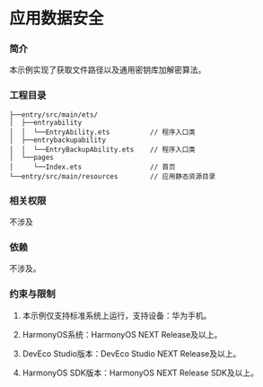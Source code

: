 # 应用数据安全

### 简介
本示例实现了获取文件路径以及通用密钥库加解密算法。

### 工程目录
```
├──entry/src/main/ets/
│  ├──entryability
│  │  └──EntryAbility.ets          // 程序入口类
│  ├──entrybackupability
│  │  └──EntryBackupAbility.ets    // 程序入口类
│  └──pages
│     └──Index.ets                 // 首页
└──entry/src/main/resources        // 应用静态资源目录
```

### 相关权限

不涉及

### 依赖

不涉及。

### 约束与限制

1. 本示例仅支持标准系统上运行，支持设备：华为手机。

2. HarmonyOS系统：HarmonyOS NEXT Release及以上。

3. DevEco Studio版本：DevEco Studio NEXT Release及以上。

4. HarmonyOS SDK版本：HarmonyOS NEXT Release SDK及以上。